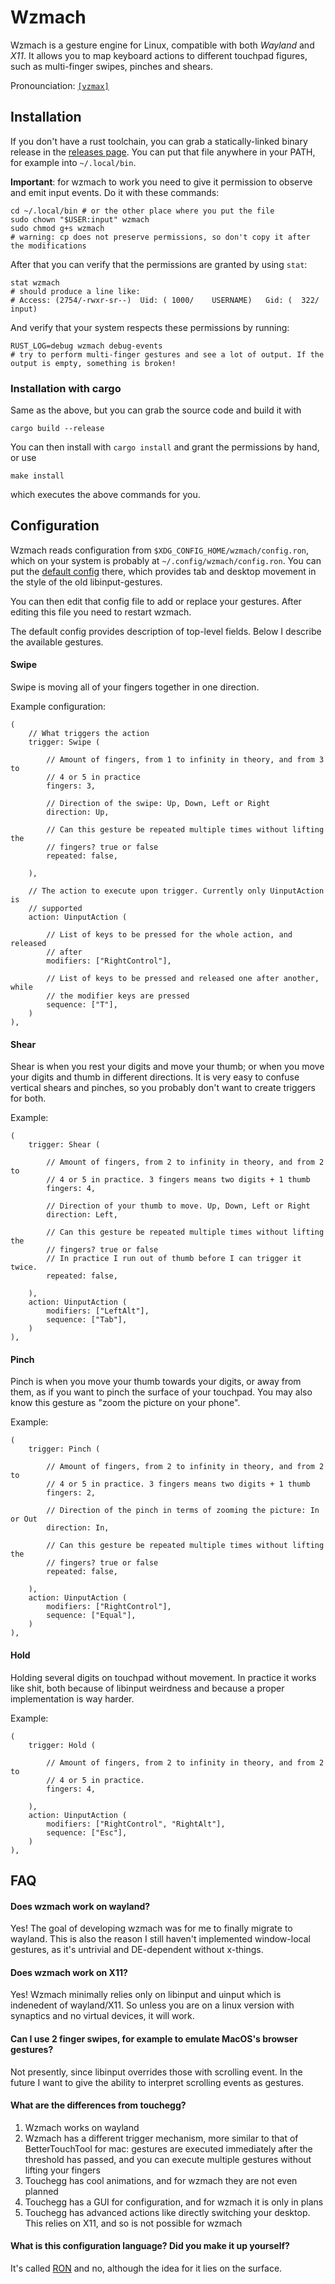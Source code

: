 # Wzmach

Wzmach is a gesture engine for Linux, compatible with both _Wayland_ and _X11_. It
allows you to map keyboard actions to different touchpad figures, such as
multi-finger swipes, pinches and shears.

Pronounciation: [ `[vzmax]` ](https://forvo.com/search/%D0%B2%D0%B7%D0%BC%D0%B0%D1%85/)

## Installation

If you don't have a rust toolchain, you can grab a statically-linked binary
release in the [releases page](./TODO.md). You can put that file anywhere in
your PATH, for example into `~/.local/bin`.

**Important**: for wzmach to work you need to give it permission to observe and
emit input events. Do it with these commands:

    cd ~/.local/bin # or the other place where you put the file
    sudo chown "$USER:input" wzmach
    sudo chmod g+s wzmach
    # warning: cp does not preserve permissions, so don't copy it after the modifications

After that you can verify that the permissions are granted by using `stat`:

    stat wzmach
    # should produce a line like:
    # Access: (2754/-rwxr-sr--)  Uid: ( 1000/    USERNAME)   Gid: (  322/   input)

And verify that your system respects these permissions by running:

    RUST_LOG=debug wzmach debug-events
    # try to perform multi-finger gestures and see a lot of output. If the output is empty, something is broken!

### Installation with cargo

Same as the above, but you can grab the source code and build it with

    cargo build --release

You can then install with `cargo install` and grant the permissions by hand, or use

    make install

which executes the above commands for you.

## Configuration

Wzmach reads configuration from `$XDG_CONFIG_HOME/wzmach/config.ron`, which on
your system is probably at `~/.config/wzmach/config.ron`. You can put the
[default config](./config.ron) there, which provides tab and desktop movement
in the style of the old libinput-gestures.

You can then edit that config file to add or replace your gestures. After
editing this file you need to restart wzmach.

The default config provides description of top-level fields. Below I describe
the available gestures.

#### Swipe

Swipe is moving all of your fingers together in one direction.

Example configuration:

    (
        // What triggers the action
        trigger: Swipe (

            // Amount of fingers, from 1 to infinity in theory, and from 3 to
            // 4 or 5 in practice
            fingers: 3,

            // Direction of the swipe: Up, Down, Left or Right
            direction: Up,

            // Can this gesture be repeated multiple times without lifting the
            // fingers? true or false
            repeated: false,

        ),

        // The action to execute upon trigger. Currently only UinputAction is
        // supported
        action: UinputAction (

            // List of keys to be pressed for the whole action, and released
            // after
            modifiers: ["RightControl"],

            // List of keys to be pressed and released one after another, while
            // the modifier keys are pressed
            sequence: ["T"],
        )
    ),

#### Shear

Shear is when you rest your digits and move your thumb; or when you move your
digits and thumb in different directions. It is very easy to confuse vertical
shears and pinches, so you probably don't want to create triggers for both.

Example:

    (
        trigger: Shear (

            // Amount of fingers, from 2 to infinity in theory, and from 2 to
            // 4 or 5 in practice. 3 fingers means two digits + 1 thumb
            fingers: 4,

            // Direction of your thumb to move. Up, Down, Left or Right
            direction: Left,

            // Can this gesture be repeated multiple times without lifting the
            // fingers? true or false
            // In practice I run out of thumb before I can trigger it twice.
            repeated: false,

        ),
        action: UinputAction (
            modifiers: ["LeftAlt"],
            sequence: ["Tab"],
        )
    ),

#### Pinch

Pinch is when you move your thumb towards your digits, or away from them, as if
you want to pinch the surface of your touchpad. You may also know this gesture
as "zoom the picture on your phone".

Example:

    (
        trigger: Pinch (

            // Amount of fingers, from 2 to infinity in theory, and from 2 to
            // 4 or 5 in practice. 3 fingers means two digits + 1 thumb
            fingers: 2,

            // Direction of the pinch in terms of zooming the picture: In or Out
            direction: In,

            // Can this gesture be repeated multiple times without lifting the
            // fingers? true or false
            repeated: false,

        ),
        action: UinputAction (
            modifiers: ["RightControl"],
            sequence: ["Equal"],
        )
    ),

#### Hold

Holding several digits on touchpad without movement. In practice it works like
shit, both because of libinput weirdness and because a proper implementation is
way harder.

Example:

    (
        trigger: Hold (

            // Amount of fingers, from 2 to infinity in theory, and from 2 to
            // 4 or 5 in practice.
            fingers: 4,

        ),
        action: UinputAction (
            modifiers: ["RightControl", "RightAlt"],
            sequence: ["Esc"],
        )
    ),

## FAQ

#### Does wzmach work on wayland?

Yes! The goal of developing wzmach was for me to finally migrate to wayland.
This is also the reason I still haven't implemented window-local gestures, as
it's untrivial and DE-dependent without x-things.

#### Does wzmach work on X11?

Yes! Wzmach minimally relies only on libinput and uinput which is indenedent of
wayland/X11. So unless you are on a linux version with synaptics and no virtual
devices, it will work.

#### Can I use 2 finger swipes, for example to emulate MacOS's browser gestures?

Not presently, since libinput overrides those with scrolling event. In the
future I want to give the ability to interpret scrolling events as gestures.

#### What are the differences from touchegg?

1. Wzmach works on wayland
2. Wzmach has a different trigger mechanism, more similar to that of
   BetterTouchTool for mac: gestures are executed immediately after the
   threshold has passed, and you can execute multiple gestures without lifting
   your fingers
3. Touchegg has cool animations, and for wzmach they are not even planned
4. Touchegg has a GUI for configuration, and for wzmach it is only in plans
5. Touchegg has advanced actions like directly switching your desktop. This
   relies on X11, and so is not possible for wzmach

#### What is this configuration language? Did you make it up yourself?

It's called [RON](https://github.com/ron-rs/ron) and no, although the idea for
it lies on the surface.
